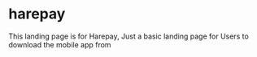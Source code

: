 # harepay
This landing page is for Harepay, Just a basic landing page for Users to download the mobile app from
